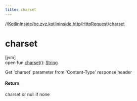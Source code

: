 ```yaml
---
title: charset
---
```

//[KotlinInside](../../../index.html)/[be.zvz.kotlininside.http](../index.html)/[HttpRequest](index.html)/[charset](charset.html)



# charset



[jvm]\
open fun [charset](charset.html)(): [String](https://docs.oracle.com/javase/7/docs/api/java/lang/String.html)



Get 'charset' parameter from 'Content-Type' response header



#### Return



charset or null if none




